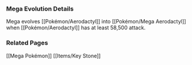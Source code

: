 ### Mega Evolution Details
Mega evolves [[Pokémon/Aerodactyl]] into [[Pokémon/Mega Aerodactyl]] when [[Pokémon/Aerodactyl]] has at least 58,500 attack.

### Related Pages
[[Mega Pokémon]]
[[Items/Key Stone]]
